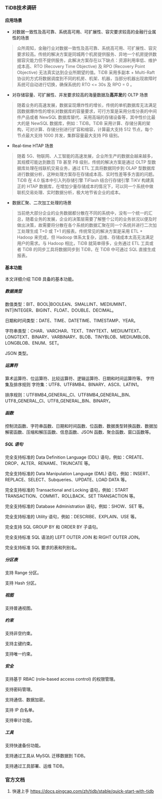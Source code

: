 ### TiDB技术调研

#### 应用场景

* 对数据一致性及高可靠、系统高可用、可扩展性、容灾要求较高的金融行业属性的场景

> 众所周知，金融行业对数据一致性及高可靠、系统高可用、可扩展性、容灾要求较高。传统的解决方案是同城两个机房提供服务、异地一个机房提供数据容灾能力但不提供服务，此解决方案存在以下缺点：资源利用率低、维护成本高、RTO (Recovery Time Objective) 及 RPO (Recovery Point Objective) 无法真实达到企业所期望的值。TiDB 采用多副本 + Multi-Raft 协议的方式将数据调度到不同的机房、机架、机器，当部分机器出现故障时系统可自动进行切换，确保系统的 RTO <= 30s 及 RPO = 0 。

* 对存储容量、可扩展性、并发要求较高的海量数据及**高并发**的 OLTP 场景

> 随着业务的高速发展，数据呈现爆炸性的增长，传统的单机数据库无法满足因数据爆炸性的增长对数据库的容量要求，可行方案是采用分库分表的中间件产品或者 NewSQL 数据库替代、采用高端的存储设备等，其中性价比最大的是 NewSQL 数据库，例如：TiDB。TiDB 采用计算、存储分离的架构，可对计算、存储分别进行扩容和缩容，计算最大支持 512 节点，每个节点最大支持 1000 并发，集群容量最大支持 PB 级别。

* Real-time HTAP 场景

> 随着 5G、物联网、人工智能的高速发展，企业所生产的数据会越来越多，其规模可能达到数百 TB 甚至 PB 级别，传统的解决方案是通过 OLTP 型数据库处理在线联机交易业务，通过 ETL 工具将数据同步到 OLAP 型数据库进行数据分析，这种处理方案存在存储成本高、实时性差等多方面的问题。TiDB 在 4.0 版本中引入列存储引擎 TiFlash 结合行存储引擎 TiKV 构建真正的 HTAP 数据库，在增加少量存储成本的情况下，可以同一个系统中做联机交易处理、实时数据分析，极大地节省企业的成本。

* 数据汇聚、二次加工处理的场景

> 当前绝大部分企业的业务数据都分散在不同的系统中，没有一个统一的汇总，随着业务的发展，企业的决策层需要了解整个公司的业务状况以便及时做出决策，故需要将分散在各个系统的数据汇聚在同一个系统并进行二次加工处理生成 T+0 或 T+1 的报表。传统常见的解决方案是采用 ETL + Hadoop 来完成，但 Hadoop 体系太复杂，运维、存储成本太高无法满足用户的需求。与 Hadoop 相比，TiDB 就简单得多，业务通过 ETL 工具或者 TiDB 的同步工具将数据同步到 TiDB，在 TiDB 中可通过 SQL 直接生成报表。

#### 基本功能
本文详细介绍 TiDB 具备的基本功能。

##### 数据类型
数值类型：BIT、BOOL|BOOLEAN、SMALLINT、MEDIUMINT、INT|INTEGER、BIGINT、FLOAT、DOUBLE、DECIMAL。

日期和时间类型：DATE、TIME、DATETIME、TIMESTAMP、YEAR。

字符串类型：CHAR、VARCHAR、TEXT、TINYTEXT、MEDIUMTEXT、LONGTEXT、BINARY、VARBINARY、BLOB、TINYBLOB、MEDIUMBLOB、LONGBLOB、ENUM、SET。

JSON 类型。

##### 运算符
算术运算符、位运算符、比较运算符、逻辑运算符、日期和时间运算符等。
字符集及排序规则
字符集：UTF8、UTF8MB4、BINARY、ASCII、LATIN1。

排序规则：UTF8MB4_GENERAL_CI、UTF8MB4_GENERAL_BIN、UTF8_GENERAL_CI、UTF8_GENERAL_BIN、BINARY。

##### 函数
控制流函数、字符串函数、日期和时间函数、位函数、数据类型转换函数、数据加解密函数、压缩和解压函数、信息函数、JSON 函数、聚合函数、窗口函数等。
##### SQL 语句
完全支持标准的 Data Definition Language (DDL) 语句，例如：CREATE、DROP、ALTER、RENAME、TRUNCATE 等。

完全支持标准的 Data Manipulation Language (DML) 语句，例如：INSERT、REPLACE、SELECT、Subqueries、UPDATE、LOAD DATA 等。

完全支持标准的 Transactional and Locking 语句，例如：START TRANSACTION、COMMIT、ROLLBACK、SET TRANSACTION 等。

完全支持标准的 Database Administration 语句，例如：SHOW、SET 等。

完全支持标准的 Utility 语句，例如：DESCRIBE、EXPLAIN、USE 等。

完全支持 SQL GROUP BY 和 ORDER BY 子语句。

完全支持标准 SQL 语法的 LEFT OUTER JOIN 和 RIGHT OUTER JOIN。

完全支持标准 SQL 要求的表和列别名。

##### 分区表
支持 Range 分区。

支持 Hash 分区。

##### 视图
支持普通视图。
##### 约束
支持非空约束。

支持主键约束。

支持唯一约束。

##### 安全
支持基于 RBAC (role-based access control) 的权限管理。

支持密码管理。

支持通信、数据加密。

支持 IP 白名单。

支持审计功能。

##### 工具
支持快速备份功能。

支持通过工具从 MySQL 迁移数据到 TiDB。

支持通过工具部署、运维 TiDB。



### 官方文档
1. 快速上手 https://docs.pingcap.com/zh/tidb/stable/quick-start-with-tidb